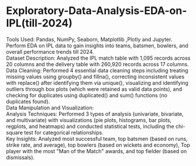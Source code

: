 # Exploratory-Data-Analysis-EDA-on-IPL(till-2024)
Tools Used: Pandas, NumPy, Seaborn, Matplotlib ,Plotly and Jupyter.<br>
Perform EDA on IPL data to gain insights into teams, batsmen, bowlers, and overall performance trends till 2024.<br>
Dataset Description: Analyzed the IPL match table with 1,095 records across 20 columns and the delivery table with 260,920 records across 17 columns.<br>
Data Cleaning: Performed 4 essential data cleaning steps including treating missing values using groupby() and fillna(), correcting inconsistent values with replace() after identifying them via unique(), visualizing and identifying outliers through box plots (which were retained as valid data points), and checking for duplicates using duplicated() and sum() functions (no duplicates found).<br>
Data Manipulation and Visualization:<br>
       Analysis Techniques: Performed 3 types of analysis (univariate, bivariate, and multivariate) with visualizations (pie plots, histograms, bar plots, regplots, and heatmaps) and conducted statistical tests, 
  including the chi-square test for categorical relationships.<br>
      Key Insights: Analyzed  most successful team, top batsmen (based on runs, strike rate, and average), top  bowlers (based on wickets and economy), Top player with the most "Man of the Match" awards, and top 
  fielder (based on dismissals).
